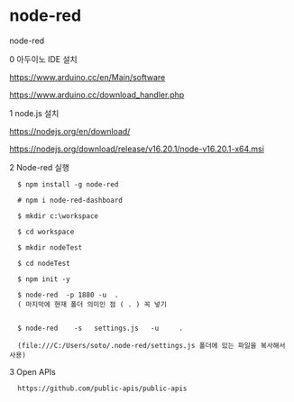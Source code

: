 # node-red
node-red

0 아두이노 IDE 설치

https://www.arduino.cc/en/Main/software

https://www.arduino.cc/download_handler.php


1 node.js 설치

https://nodejs.org/en/download/

https://nodejs.org/download/release/v16.20.1/node-v16.20.1-x64.msi

2 Node-red 실행

      $ npm install -g node-red

      # npm i node-red-dashboard

      $ mkdir c:\workspace

      $ cd workspace

      $ mkdir nodeTest

      $ cd nodeTest

      $ npm init -y

      $ node-red  -p 1880 -u  .
      ( 마지막에 현재 폴더 의미인 점 ( . ) 꼭 넣기
      
      
      $ node-red    -s   settings.js   -u     .

      (file:///C:/Users/soto/.node-red/settings.js 폴더에 있는 파일을 복사해서 사용) 



3 Open APIs

      https://github.com/public-apis/public-apis


